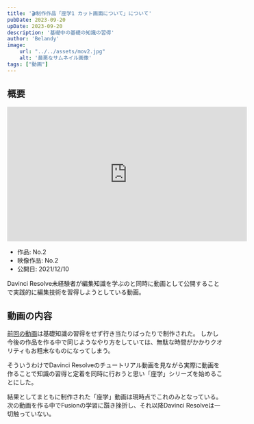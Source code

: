 ```yaml
---
title: '🎬制作作品「座学1 カット画面について」について'
pubDate: 2023-09-20
upDate: 2023-09-20
description: '基礎中の基礎の知識の習得'
author: 'Belandy'
image:
    url: "../../assets/mov2.jpg"
    alt: '最悪なサムネイル画像'
tags: ["動画"]
---
```


## 概要
<iframe width="560" height="315" src="https://www.youtube.com/embed/9DYk8WPkopI?si=sdBnNBZ9OoTFh7JI" title="YouTube video player" frameborder="0" allow="accelerometer; autoplay; clipboard-write; encrypted-media; gyroscope; picture-in-picture; web-share" allowfullscreen></iframe>

- 作品: No.2
- 映像作品: No.2
- 公開日: 2021/12/10

Davinci Resolve未経験者が編集知識を学ぶのと同時に動画として公開することで実践的に編集技術を習得しようとしている動画。

## 動画の内容
[前回の動画](/posts/mov1/)は基礎知識の習得をせず行き当たりばったりで制作された。
しかし今後の作品を作る中で同じようなやり方をしていては、無駄な時間がかかりクオリティもお粗末なものになってしまう。

そういうわけでDavinci Resolveのチュートリアル動画を見ながら実際に動画を作ることで知識の習得と定着を同時に行おうと思い「座学」シリーズを始めることにした。

結果としてまともに制作された「座学」動画は現時点でこれのみとなっている。
次の動画を作る中でFusionの学習に躓き挫折し、それ以降Davinci Resolveは一切触っていない。
